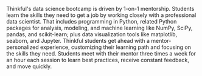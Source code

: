 Thinkful's data science bootcamp is driven by 1-on-1 mentorship. Students learn the skills they need to get a job by working closely with a professional data scientist. That includes programming in Python, related Python packages for analysis, modeling, and machine learning like NumPy, SciPy, pandas, and scikit-learn; plus data visualization tools like matplotlib, seaborn, and Jupyter. Thinkful students get ahead with a mentor-personalized experience, customizing their learning path and focusing on the skills they need. Students meet with their mentor three times a week for an hour each session to learn best practices, receive constant feedback, and move quickly.
